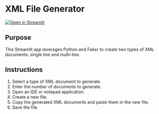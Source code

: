 # XML File Generator

[![Open in Streamlit](https://static.streamlit.io/badges/streamlit_badge_black_white.svg)]()

## Purpose
This Streamlit app leverages Python and Faker to create two types of XML documents: single line and multi-line.

## Instructions
1. Select a type of XML document to generate.
2. Enter the number of documents to generate.
3. Open an IDE or notepad application.
4. Create a new file.
5. Copy the generated XML documents and paste them in the new file.
6. Save the file.